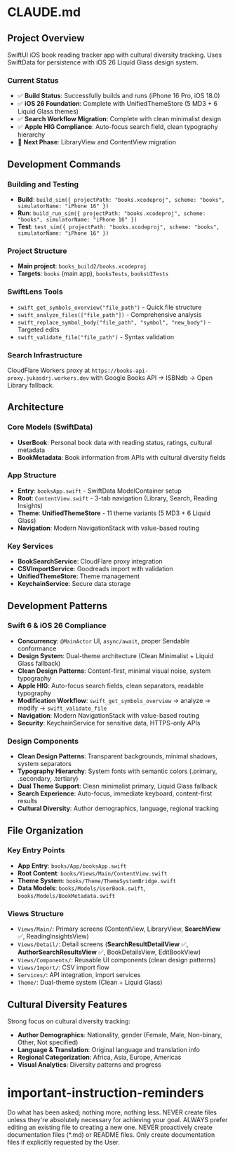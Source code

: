 # CLAUDE.md

## Project Overview

SwiftUI iOS book reading tracker app with cultural diversity tracking. Uses SwiftData for persistence with iOS 26 Liquid Glass design system.

### Current Status
- ✅ **Build Status**: Successfully builds and runs (iPhone 16 Pro, iOS 18.0)
- ✅ **iOS 26 Foundation**: Complete with UnifiedThemeStore (5 MD3 + 6 Liquid Glass themes)
- ✅ **Search Workflow Migration**: Complete with clean minimalist design
- ✅ **Apple HIG Compliance**: Auto-focus search field, clean typography hierarchy
- 🚀 **Next Phase**: LibraryView and ContentView migration

## Development Commands

### Building and Testing
- **Build**: `build_sim({ projectPath: "books.xcodeproj", scheme: "books", simulatorName: "iPhone 16" })`
- **Run**: `build_run_sim({ projectPath: "books.xcodeproj", scheme: "books", simulatorName: "iPhone 16" })`
- **Test**: `test_sim({ projectPath: "books.xcodeproj", scheme: "books", simulatorName: "iPhone 16" })`

### Project Structure
- **Main project**: `books_build2/books.xcodeproj`
- **Targets**: `books` (main app), `booksTests`, `booksUITests`

### SwiftLens Tools
- `swift_get_symbols_overview("file_path")` - Quick file structure
- `swift_analyze_files(["file_path"])` - Comprehensive analysis
- `swift_replace_symbol_body("file_path", "symbol", "new_body")` - Targeted edits
- `swift_validate_file("file_path")` - Syntax validation

### Search Infrastructure
CloudFlare Workers proxy at `https://books-api-proxy.jukasdrj.workers.dev` with Google Books API → ISBNdb → Open Library fallback.

## Architecture

### Core Models (SwiftData)
- **UserBook**: Personal book data with reading status, ratings, cultural metadata
- **BookMetadata**: Book information from APIs with cultural diversity fields

### App Structure
- **Entry**: `booksApp.swift` - SwiftData ModelContainer setup
- **Root**: `ContentView.swift` - 3-tab navigation (Library, Search, Reading Insights)
- **Theme**: **UnifiedThemeStore** - 11 theme variants (5 MD3 + 6 Liquid Glass)
- **Navigation**: Modern NavigationStack with value-based routing

### Key Services
- **BookSearchService**: CloudFlare proxy integration
- **CSVImportService**: Goodreads import with validation
- **UnifiedThemeStore**: Theme management
- **KeychainService**: Secure data storage

## Development Patterns

### Swift 6 & iOS 26 Compliance
- **Concurrency**: `@MainActor` UI, `async/await`, proper Sendable conformance
- **Design System**: Dual-theme architecture (Clean Minimalist + Liquid Glass fallback)
- **Clean Design Patterns**: Content-first, minimal visual noise, system typography
- **Apple HIG**: Auto-focus search fields, clean separators, readable typography
- **Modification Workflow**: `swift_get_symbols_overview` → analyze → modify → `swift_validate_file`
- **Navigation**: Modern NavigationStack with value-based routing
- **Security**: KeychainService for sensitive data, HTTPS-only APIs

### Design Components
- **Clean Design Patterns**: Transparent backgrounds, minimal shadows, system separators
- **Typography Hierarchy**: System fonts with semantic colors (.primary, .secondary, .tertiary)
- **Dual Theme Support**: Clean minimalist primary, Liquid Glass fallback
- **Search Experience**: Auto-focus, immediate keyboard, content-first results
- **Cultural Diversity**: Author demographics, language, regional tracking

## File Organization

### Key Entry Points
- **App Entry**: `books/App/booksApp.swift`
- **Root Content**: `books/Views/Main/ContentView.swift`
- **Theme System**: `books/Theme/ThemeSystemBridge.swift`
- **Data Models**: `books/Models/UserBook.swift`, `books/Models/BookMetadata.swift`

### Views Structure
- `Views/Main/`: Primary screens (ContentView, LibraryView, **SearchView** ✅, ReadingInsightsView)
- `Views/Detail/`: Detail screens (**SearchResultDetailView** ✅, **AuthorSearchResultsView** ✅, BookDetailsView, EditBookView)
- `Views/Components/`: Reusable UI components (clean design patterns)
- `Views/Import/`: CSV import flow
- `Services/`: API integration, import services
- `Theme/`: Dual-theme system (Clean + Liquid Glass)

## Cultural Diversity Features

Strong focus on cultural diversity tracking:
- **Author Demographics**: Nationality, gender (Female, Male, Non-binary, Other, Not specified)
- **Language & Translation**: Original language and translation info
- **Regional Categorization**: Africa, Asia, Europe, Americas
- **Visual Analytics**: Diversity patterns and progress


# important-instruction-reminders
Do what has been asked; nothing more, nothing less.
NEVER create files unless they're absolutely necessary for achieving your goal.
ALWAYS prefer editing an existing file to creating a new one.
NEVER proactively create documentation files (*.md) or README files. Only create documentation files if explicitly requested by the User.
